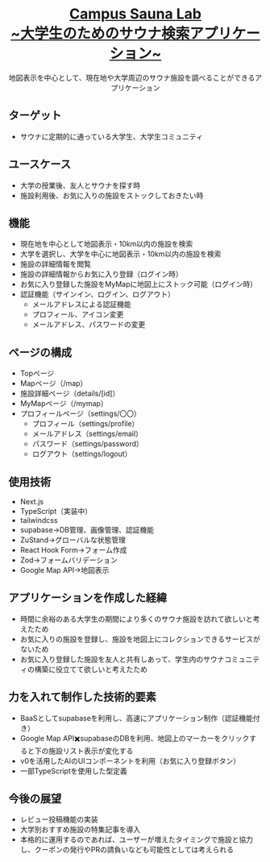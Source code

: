 <a href="https://demo-nextjs-with-supabase.vercel.app/">
  <h1 align="center">Campus Sauna Lab <br>~大学生のためのサウナ検索アプリケーション~</br></h1>
</a>

<p align="center">
 地図表示を中心として、現在地や大学周辺のサウナ施設を調べることができるアプリケーション
</p>

## ターゲット
- サウナに定期的に通っている大学生、大学生コミュニティ

## ユースケース
- 大学の授業後、友人とサウナを探す時
- 施設利用後、お気に入りの施設をストックしておきたい時

## 機能
- 現在地を中心として地図表示・10km以内の施設を検索
- 大学を選択し、大学を中心に地図表示・10km以内の施設を検索
- 施設の詳細情報を閲覧
- 施設の詳細情報からお気に入り登録（ログイン時）
- お気に入り登録した施設をMyMapに地図上にストック可能（ログイン時）
- 認証機能（サインイン、ログイン、ログアウト）
  - メールアドレスによる認証機能
  - プロフィール、アイコン変更
  - メールアドレス、パスワードの変更

## ページの構成
- Topページ
- Mapページ（/map）
- 施設詳細ページ（details/[id]）
- MyMapページ（/mymap）
- プロフィールページ（settings/〇〇）
  - プロフィール（settings/profile）
  - メールアドレス（settings/email）
  - パスワード（settings/password）
  - ログアウト（settings/logout）

## 使用技術
- Next.js
- TypeScript（実装中）
- tailwindcss
- supabase→DB管理、画像管理、認証機能
- ZuStand→グローバルな状態管理
- React Hook Form→フォーム作成
- Zod→フォームバリデーション
- Google Map API→地図表示

## アプリケーションを作成した経緯
- 時間に余裕のある大学生の期間により多くのサウナ施設を訪れて欲しいと考えたため
- お気に入りの施設を登録し、施設を地図上にコレクションできるサービスがないため
- お気に入り登録した施設を友人と共有しあって、学生内のサウナコミュニティの構築に役立てて欲しいと考えたため

## 力を入れて制作した技術的要素
- BaaSとしてsupabaseを利用し、高速にアプリケーション制作（認証機能付き）
- Google Map API✖️supabaseのDBを利用、地図上のマーカーをクリックすると下の施設リスト表示が変化する
- v0を活用したAIのUIコンポーネントを利用（お気に入り登録ボタン）
- 一部TypeScriptを使用した型定義

## 今後の展望
- レビュー投稿機能の実装
- 大学別おすすめ施設の特集記事を導入
- 本格的に運用するのであれば、ユーザーが増えたタイミングで施設と協力し、クーポンの発行やPRの請負いなども可能性としては考えられる